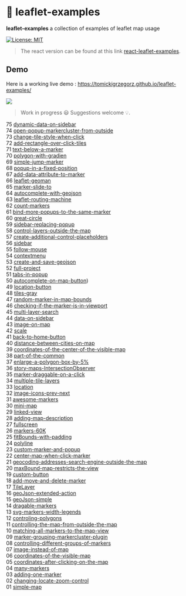 # :maple_leaf: leaflet-examples

**leaflet-examples** a collection of examples of leaflet map usage

[![License: MIT](https://img.shields.io/badge/License-MIT-blue.svg)](https://opensource.org/licenses/MIT)

> The react version can be found at this link [react-leaflet-examples](https://github.com/tomickigrzegorz/react-leaflet-examples).

## Demo

Here is a working live demo : https://tomickigrzegorz.github.io/leaflet-examples/

<img src="docs/static/leaflet.png">

> Work in progress :smiley: Suggestions welcome :bulb:.

75 [dynamic-data-on-sidebar](https://tomickigrzegorz.github.io/leaflet-examples/#75.dynamic-data-on-sidebar)  
74 [open-popup-markercluster-from-outside](https://tomickigrzegorz.github.io/leaflet-examples/#74.open-popup-markercluster-from-outside)  
73 [change-tile-style-when-click](https://tomickigrzegorz.github.io/leaflet-examples/#73.change-tile-style-when-click)  
72 [add-rectangle-over-click-tiles](https://tomickigrzegorz.github.io/leaflet-examples/#72.add-rectangle-over-click-tiles)  
71 [text-below-a-marker](https://tomickigrzegorz.github.io/leaflet-examples/#71.text-below-a-marker)  
70 [polygon-with-gradien](https://tomickigrzegorz.github.io/leaflet-examples/#70.polygon-with-gradien)  
69 [simple-jump-marker](https://tomickigrzegorz.github.io/leaflet-examples/#69.simple-jump-marker)  
68 [popup-in-a-fixed-position](https://tomickigrzegorz.github.io/leaflet-examples/#68.popup-in-a-fixed-position)  
67 [add-data-attribute-to-marker](https://tomickigrzegorz.github.io/leaflet-examples/#67.add-data-attribute-to-marker)  
66 [leaflet-geoman](https://tomickigrzegorz.github.io/leaflet-examples/#66.leaflet-geoman)  
65 [marker-slide-to](https://tomickigrzegorz.github.io/leaflet-examples/#65.marker-slide-to)  
64 [autocomplete-with-geojson](https://tomickigrzegorz.github.io/leaflet-examples/#64.autocomplete-with-geojson)  
63 [leaflet-routing-machine](https://tomickigrzegorz.github.io/leaflet-examples/#63.leaflet-routing-machine)  
62 [count-markers](https://tomickigrzegorz.github.io/leaflet-examples/#62.count-markers)  
61 [bind-more-popups-to-the-same-marker](https://tomickigrzegorz.github.io/leaflet-examples/#61.bind-more-popups-to-the-same-marker)  
60 [great-circle](https://tomickigrzegorz.github.io/leaflet-examples/#60.great-circle)  
59 [sidebar-replacing-popup](https://tomickigrzegorz.github.io/leaflet-examples/#59.sidebar-replacing-popup)  
58 [control-layers-outside-the-map](https://tomickigrzegorz.github.io/leaflet-examples/#58.control-layers-outside-the-map)  
57 [create-additional-control-placeholders](https://tomickigrzegorz.github.io/leaflet-examples/#57.create-additional-control-placeholders)  
56 [sidebar](https://tomickigrzegorz.github.io/leaflet-examples/#56.sidebar)  
55 [follow-mouse](https://tomickigrzegorz.github.io/leaflet-examples/#55.follow-mouse)  
54 [contextmenu](https://tomickigrzegorz.github.io/leaflet-examples/#54.contextmenu)  
53 [create-and-save-geojson](https://tomickigrzegorz.github.io/leaflet-examples/#53.create-and-save-geojson)  
52 [full-project](https://tomickigrzegorz.github.io/leaflet-examples/#52.full-project)  
51 [tabs-in-popup](https://tomickigrzegorz.github.io/leaflet-examples/#51.tabs-in-popup)  
50 [autocomplete-on-map-button](https://tomickigrzegorz.github.io/leaflet-examples/#50.autocomplete-on-map-button))  
49 [location-button](https://tomickigrzegorz.github.io/leaflet-examples/#49.location-button)  
48 [tiles-gray](https://tomickigrzegorz.github.io/leaflet-examples/#48.tiles-gray)  
47 [random-marker-in-map-bounds](https://tomickigrzegorz.github.io/leaflet-examples/#47.random-marker-in-map-bounds)  
46 [checking-if-the-marker-is-in-viewport](https://tomickigrzegorz.github.io/leaflet-examples/#46.checking-if-the-marker-is-in-viewport)  
45 [multi-layer-search](https://tomickigrzegorz.github.io/leaflet-examples/#45.multi-layer-search)  
44 [data-on-sidebar](https://tomickigrzegorz.github.io/leaflet-examples/#44.data-on-sidebar)  
43 [image-on-map](https://tomickigrzegorz.github.io/leaflet-examples/#43.image-on-map)  
42 [scale](https://tomickigrzegorz.github.io/leaflet-examples/#42.scale)  
41 [back-to-home-button](https://tomickigrzegorz.github.io/leaflet-examples/#41.back-to-home-button)  
40 [distance-between-cities-on-map](https://tomickigrzegorz.github.io/leaflet-examples/#40.distance-between-cities-on-map)  
39 [coordinates-of-the-center-of-the-visible-map](https://tomickigrzegorz.github.io/leaflet-examples/#39.coordinates-of-the-center-of-the-visible-map)  
38 [part-of-the-common](https://tomickigrzegorz.github.io/leaflet-examples/#38.part-of-the-common)  
37 [enlarge-a-polygon-box-by-5%](https://tomickigrzegorz.github.io/leaflet-examples/#37.enlarge-a-polygon-box-by-5-percent)  
36 [story-maps-IntersectionObserver](https://tomickigrzegorz.github.io/leaflet-examples/#36.story-maps-IntersectionObserver)  
35 [marker-draggable-on-a-click](https://tomickigrzegorz.github.io/leaflet-examples/#35.marker-draggable-on-a-click)  
34 [multiple-tile-layers](https://tomickigrzegorz.github.io/leaflet-examples/#34.multiple-tile-layers)  
33 [location](https://tomickigrzegorz.github.io/leaflet-examples/#33.location)  
32 [image-icons-prev-next](https://tomickigrzegorz.github.io/leaflet-examples/#32.image-icons-prev-next)  
31 [awesome-markers](https://tomickigrzegorz.github.io/leaflet-examples/#31.Leaflet.awesome-markers)  
30 [mini-map](https://tomickigrzegorz.github.io/leaflet-examples/#30.mini-map)  
29 [linked-view](https://tomickigrzegorz.github.io/leaflet-examples/#29.linked-view)  
28 [adding-map-description](https://tomickigrzegorz.github.io/leaflet-examples/#28.adding-map-description)  
27 [fullscreen](https://tomickigrzegorz.github.io/leaflet-examples/#27.fullscreen)  
26 [markers-60K](https://tomickigrzegorz.github.io/leaflet-examples/#26.markers-60K)  
25 [fitBounds-with-padding](https://tomickigrzegorz.github.io/leaflet-examples/#25.fitBounds-with-padding)  
24 [polyline](https://tomickigrzegorz.github.io/leaflet-examples/#24.polyline)  
23 [custom-marker-and-popup](https://tomickigrzegorz.github.io/leaflet-examples/#23.custom-marker-and-popup)  
22 [center-map-when-click-marker](https://tomickigrzegorz.github.io/leaflet-examples/#22.center-map-when-click-marker)  
21 [geocoding-addresses-search-engine-outside-the-map](https://tomickigrzegorz.github.io/leaflet-examples/#21.geocoding-addresses-search-engine-outside-the-map)  
20 [maxBound-map-restricts-the-view](https://tomickigrzegorz.github.io/leaflet-examples/#20.maxBound-map-restricts-the-view)  
19 [custom-button](https://tomickigrzegorz.github.io/leaflet-examples/#19.custom-button)  
18 [add-move-and-delete-marker](https://tomickigrzegorz.github.io/leaflet-examples/#18.add-move-and-delete-marker)  
17 [TileLayer](https://tomickigrzegorz.github.io/leaflet-examples/#17.tileLayer)  
16 [geoJson-extended-action](https://tomickigrzegorz.github.io/leaflet-examples/#16.geoJson-extended-action)  
15 [geoJson-simple](https://tomickigrzegorz.github.io/leaflet-examples/#15.geoJson-simple)  
14 [dragable-markers](https://tomickigrzegorz.github.io/leaflet-examples/#14.dragable-markers)  
13 [svg-markers-width-legends](https://tomickigrzegorz.github.io/leaflet-examples/#13.svg-markers-width-legends)  
12 [controling-polygons](https://tomickigrzegorz.github.io/leaflet-examples/#12.controling-polygons)  
11 [controlling-the-map-from-outside-the-map](https://tomickigrzegorz.github.io/leaflet-examples/#11.controlling-the-map-from-outside-the-map)  
10 [matching-all-markers-to-the-map-view](https://tomickigrzegorz.github.io/leaflet-examples/#10.matching-all-markers-to-the-map-view)  
09 [marker-grouping-markercluster-plugin](https://tomickigrzegorz.github.io/leaflet-examples/#09.marker-grouping-markercluster-plugin)  
08 [controlling-different-groups-of-markers](https://tomickigrzegorz.github.io/leaflet-examples/#08.controlling-different-groups-of-markers)  
07 [image-instead-of-map](https://tomickigrzegorz.github.io/leaflet-examples/#07.image-instead-of-map)  
06 [coordinates-of-the-visible-map](https://tomickigrzegorz.github.io/leaflet-examples/#06.coordinates-of-the-visible-map)  
05 [coordinates-after-clicking-on-the-map](https://tomickigrzegorz.github.io/leaflet-examples/#05.coordinates-after-clicking-on-the-map)  
04 [many-markers](https://tomickigrzegorz.github.io/leaflet-examples/#04.many-markers)  
03 [adding-one-marker](https://tomickigrzegorz.github.io/leaflet-examples/#03.adding-one-marker)  
02 [changing-locate-zoom-control](https://tomickigrzegorz.github.io/leaflet-examples/#02.changing-locate-zoom-control)  
01 [simple-map](https://tomickigrzegorz.github.io/leaflet-examples/#01.simple-map)
